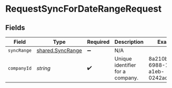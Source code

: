 # RequestSyncForDateRangeRequest


## Fields

| Field                                                | Type                                                 | Required                                             | Description                                          | Example                                              |
| ---------------------------------------------------- | ---------------------------------------------------- | ---------------------------------------------------- | ---------------------------------------------------- | ---------------------------------------------------- |
| `syncRange`                                          | [shared.SyncRange](../../models/shared/syncrange.md) | :heavy_minus_sign:                                   | N/A                                                  |                                                      |
| `companyId`                                          | *string*                                             | :heavy_check_mark:                                   | Unique identifier for a company.                     | 8a210b68-6988-11ed-a1eb-0242ac120002                 |
